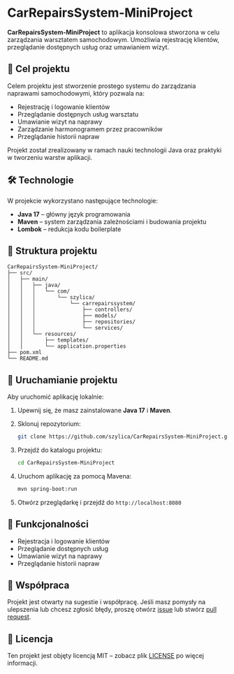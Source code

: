# CarRepairsSystem-MiniProject

**CarRepairsSystem-MiniProject** to aplikacja konsolowa stworzona w celu zarządzania warsztatem samochodowym. Umożliwia rejestrację klientów, przeglądanie dostępnych usług oraz umawianiem wizyt.

## 🎯 Cel projektu

Celem projektu jest stworzenie prostego systemu do zarządzania naprawami samochodowymi, który pozwala na:

- Rejestrację i logowanie klientów
- Przeglądanie dostępnych usług warsztatu
- Umawianie wizyt na naprawy
- Zarządzanie harmonogramem przez pracowników
- Przeglądanie historii napraw

Projekt został zrealizowany w ramach nauki technologii Java oraz praktyki w tworzeniu warstw aplikacji.

## 🛠️ Technologie

W projekcie wykorzystano następujące technologie:

- **Java 17** – główny język programowania
- **Maven** – system zarządzania zależnościami i budowania projektu
- **Lombok** – redukcja kodu boilerplate

## 📁 Struktura projektu

```
CarRepairsSystem-MiniProject/
├── src/
│   ├── main/
│   │   ├── java/
│   │   │   └── com/
│   │   │       └── szylica/
│   │   │           └── carrepairssystem/
│   │   │               ├── controllers/
│   │   │               ├── models/
│   │   │               ├── repositories/
│   │   │               └── services/
│   │   └── resources/
│   │       ├── templates/
│   │       └── application.properties
├── pom.xml
└── README.md
```

## 🚀 Uruchamianie projektu

Aby uruchomić aplikację lokalnie:

1. Upewnij się, że masz zainstalowane **Java 17** i **Maven**.
2. Sklonuj repozytorium:

   ```bash
   git clone https://github.com/szylica/CarRepairsSystem-MiniProject.git
   ```

3. Przejdź do katalogu projektu:

   ```bash
   cd CarRepairsSystem-MiniProject
   ```

4. Uruchom aplikację za pomocą Mavena:

   ```bash
   mvn spring-boot:run
   ```

5. Otwórz przeglądarkę i przejdź do `http://localhost:8080`

## 📌 Funkcjonalności

- Rejestracja i logowanie klientów
- Przeglądanie dostępnych usług
- Umawianie wizyt na naprawy
- Przeglądanie historii napraw

## 🤝 Współpraca

Projekt jest otwarty na sugestie i współpracę. Jeśli masz pomysły na ulepszenia lub chcesz zgłosić błędy, proszę otwórz [issue](https://github.com/szylica/CarRepairsSystem-MiniProject/issues) lub stwórz [pull request](https://github.com/szylica/CarRepairsSystem-MiniProject/pulls).

## 📄 Licencja

Ten projekt jest objęty licencją MIT – zobacz plik [LICENSE](LICENSE) po więcej informacji.
